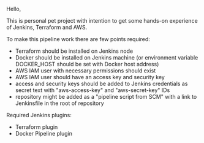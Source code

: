 Hello,

This is personal pet project with intention to get some hands-on experience of Jenkins, Terraform and AWS.

To make this pipeline work there are few points required:

- Terraform should be installed on Jenkins node
- Docker should be installed on Jenkins machine (or environment variable DOCKER_HOST should be set with Docker host address)
- AWS IAM user with necessary permissions should exist
- AWS IAM user should have an access key and security key
- access and security keys should be added to Jenkins credentials as secret text with "aws-access-key" and "aws-secret-key" IDs
- repository might be added as a "pipeline script from SCM" with a link to Jenkinsfile in the root of repository

Required Jenkins plugins:
- Terraform plugin
- Docker Pipeline plugin